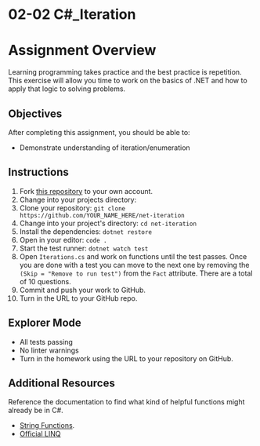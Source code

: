 # 02-02 C#\_Iteration

# Assignment Overview

Learning programming takes practice and the best practice is repetition. This
exercise will allow you time to work on the basics of .NET and how to apply that
logic to solving problems.

## Objectives

After completing this assignment, you should be able to:

- Demonstrate understanding of iteration/enumeration

## Instructions

1. Fork [this repository](https://github.com/suncoast-devs/net-iteration) to
   your own account.
2. Change into your projects directory:
3. Clone your repository:
   `git clone https://github.com/YOUR_NAME_HERE/net-iteration`
4. Change into your project's directory: `cd net-iteration`
5. Install the dependencies: `dotnet restore`
6. Open in your editor: `code .`
7. Start the test runner: `dotnet watch test`
8. Open `Iterations.cs` and work on functions until the test passes. Once you
   are done with a test you can move to the next one by removing the
   `(Skip = "Remove to run test")` from the `Fact` attribute. There are a total
   of 10 questions.
9. Commit and push your work to GitHub.
10. Turn in the URL to your GitHub repo.

## Explorer Mode

- All tests passing
- No linter warnings
- Turn in the homework using the URL to your repository on GitHub.

## Additional Resources

Reference the documentation to find what kind of helpful functions
might already be in C#.

- [String Functions](https://www.c-sharpcorner.com/blogs/some-string-functions-of-c-sharp).
- [Official LINQ](https://docs.microsoft.com/en-us/dotnet/csharp/programming-guide/concepts/linq/)
